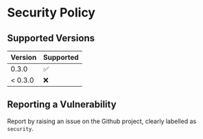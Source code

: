 # Security Policy

## Supported Versions


| Version  | Supported          |
| -------- | ------------------ |
| 0.3.0    | :white_check_mark: |
| < 0.3.0  | :x:                |

## Reporting a Vulnerability

Report by raising an issue on the Github project, clearly labelled as `security`.

